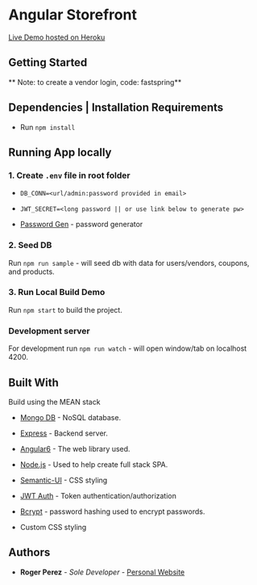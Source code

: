 # Angular Storefront

[Live Demo hosted on Heroku](https://angular-storefront.herokuapp.com/products)

## Getting Started

** Note: to create a vendor login, code: fastspring**

## Dependencies | Installation Requirements
* Run `npm install`


## Running App locally

### 1. Create `.env` file in root folder

* `DB_CONN=<url/admin:password provided in email>`
* `JWT_SECRET=<long password || or use link below to generate pw>`

* [Password Gen](https://www.grc.com/passwords.htm) - password generator

### 2. Seed DB

 Run `npm run sample` - will seed db with data for users/vendors, coupons, and products.


### 3. Run Local Build Demo

 Run `npm start` to build the project.


### Development server

 For development run `npm run watch` - will open window/tab on localhost 4200.

## Built With
 Build using the MEAN stack

* [Mongo DB](https://www.mongodb.com/) - NoSQL database.
* [Express](https://expressjs.com/) - Backend server.
* [Angular6](https://angular.io/) - The web library used.
* [Node.js](https://nodejs.org/en/) - Used to help create full stack SPA.

* [Semantic-UI](https://semantic-ui.com/) - CSS styling
* [JWT Auth](https://jwt.io/) - Token authentication/authorization
* [Bcrypt](https://www.npmjs.com/package/bcrypt) - password hashing used to encrypt passwords.
* Custom CSS styling


## Authors

* **Roger Perez** - *Sole Developer* - [Personal Website](https://rogerperez.us)

